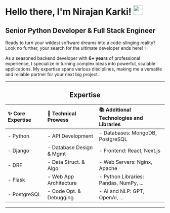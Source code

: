 # Hello there, I'm Nirajan Karki! <img src="https://raw.githubusercontent.com/MartinHeinz/MartinHeinz/master/wave.gif" width="30px">

## Senior Python Developer & Full Stack Engineer

Ready to turn your wildest software dreams into a code-slinging reality? Look no further, your search for the ultimate developer ends here! ✨

As a seasoned backend developer with **6+ years** of professional experience, I specialize in turning complex ideas into powerful, scalable applications. My expertise spans various disciplines, making me a versatile and reliable partner for your next big project.

---

<h2 align="center">Expertise</h2>

| **✨ Core Expertise** | **🔧 Technical Prowess** | **📚 Additional Technologies and Libraries** |
| :-------------------- | :----------------------- | :------------------------------------------ |
| - Python              | - API Development        | - Databases: MongoDB, PostgreSQL           |
| - Django              | - Database Design & Mgmt | - Frontend: React, Next.js                 |
| - DRF                 | - Data Struct. & Algo.   | - Web Servers: Nginx, Apache              |
| - Flask               | - Web App Architecture   | - Python Libraries: Pandas, NumPy, ...       |
| - PostgreSQL          | - Code Opt. & Debugging  | - AI and NLP: GPT, OpenAI, ...              |

---
